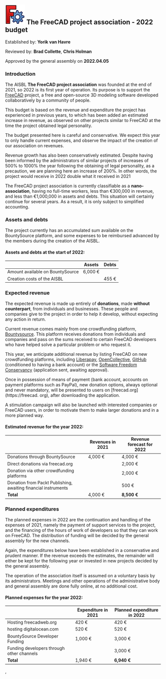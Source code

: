 ## <img src="../images/freecad.svg" style="zoom:50%;" /> The FreeCAD project association -  2022 budget



Established by: **Yorik van Havre**

Reviewed by: **Brad Collette**, **Chris Holman**

Approved by the general assembly on **2022.04.05**



### Introduction

The AISBL **The FreeCAD project association** was founded at the end of 2021, so 2022 is its first year of operation. Its purpose is to support the [FreeCAD](https://freecad.org) project, a free and open-source 3D modeling software developed collaboratively by a community of people.

This budget is based on the revenue and expenditure the project has experienced in previous years, to which has been added an estimated increase in revenue, as observed on other projects similar to FreeCAD at the time the project obtained legal personality.

The budget presented here is careful and conservative. We expect this year to only handle current expenses, and observe the impact of the creation of our association on revenues.

Revenue growth has also been conservatively estimated. Despite having been informed by the administrators of similar projects of increases of 500% to 1000% the year following the obtaining of legal personality, as a precaution, we are planning here an increase of 200%. In other words, the project would receive in 2022 double what it received in 2021

The FreeCAD project association is currently classifiable as a **nano-association**, having no full-time workers, less than €300,000 in revenue, and less than €1,000,000 in assets and debts. This situation will certainly continue for several years. As a result, it is only subject to simplified accounting.



### Assets and debts

The project currently has an accumulated sum available on the BountySource platform, and some expenses to be reimbursed advanced by the members during the creation of the AISBL.

#### Assets and debts at the start of 2022:

| | Assets | Debts |
| --------------------------------- | ------ | ------ |
| Amount available on BountySource | 6,000 € | |
| Creation costs of the AISBL | | 455 € |



### Expected revenue

The expected revenue is made up entirely of **donations**, made **without counterpart**, from individuals and businesses. These people and companies give to the project in order to help it develop, without expecting any action in return.

Current revenue comes mainly from one crowdfunding platform, [Bountysource](https://app.bountysource.com/teams/freecad/). This platform receives donations from individuals and companies and pass on the sums received to certain FreeCAD developers who have helped solve a particular problem or who request it.

This year, we anticipate additional revenue by listing FreeCAD on new crowdfunding platforms, including  [Liberapay](https://liberapay.com), [OpenCollective](https://opencollective.com/freecad), [GitHub](https://github.com/FreeCAD) (conditioned to having a bank account) or the [Software Freedom Conservancy](https://sfconservancy.org/) (application sent, awaiting approval).

Once in possession of means of payment (bank account, accounts on payment platforms such as PayPal), new donation options, always optional and never mandatory, will be presented to users on [freecad.org](https://freecad. org), after downloading the application.

A stimulation campaign will also be launched with interested companies or FreeCAD users, in order to motivate them to make larger donations and in a more planned way.

#### Estimated revenue for the year 2022:

| | Revenues in 2021 | Revenue forecast for 2022 |
| ---- | ---------------- | -------------------------- |
| Donations through BountySource | 4,000 € | 4,000 € |
| Direct donations via freecad.org | | 2,000 € |
| Donation via other crowdfunding platforms | | 2,000 € |
| Donation from Packt Publishing, awaiting financial instruments | | 500 € |
| **Total** | 4,000 € | **8,500 €** |



### Planned expenditures

The planned expenses in 2022 are the continuation and handling of the expenses of 2021, namely the payment of support services to the project, and the financing of the hours of work of developers so that they can work on FreeCAD. The distribution of funding will be decided by the general assembly for the new channels.

Again, the expenditures below have been established in a conservative and prudent manner. If the revenue exceeds the estimates, the remainder will either be kept for the following year or invested in new projects decided by the general assembly.

The operation of the association itself is assumed on a voluntary basis by its administrators. Meetings and other operations of the administrative body and general assembly are done fully online, at no additional cost.

#### Planned expenses for the year 2022:

| | Expenditure in 2021 | Planned expenditure in 2022 |
| ------------------------------------------- | ---------------- | ------------------------ |
| Hosting freecadweb.org | 420 € | 420 € |
| hosting digitalocean.com | 520 € | 520 € |
| BountySource Developer Funding | 1,000 € | 3,000 € |
| Funding developers through other channels | | 3,000 € |
| **Total** | 1,940 € | **6,940 €** |

,
